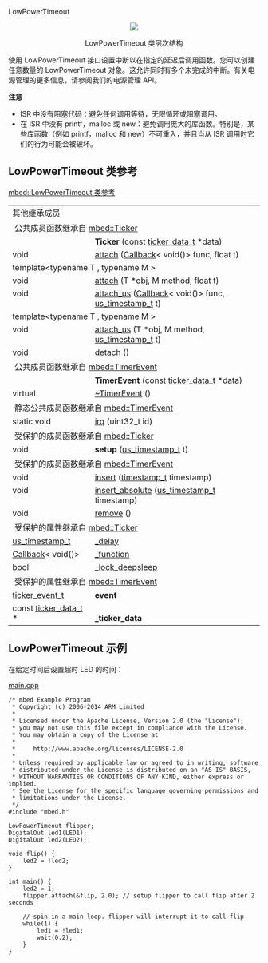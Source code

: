 LowPowerTimeout
<div align=center><img src="https://os.mbed.com/docs/v5.9/mbed-os-api-doxy/classmbed_1_1_interrupt_in.png">

LowPowerTimeout 类层次结构</div>                

使用 LowPowerTimeout 接口设置中断以在指定的延迟后调用函数。您可以创建任意数量的 LowPowerTimeout 对象。这允许同时有多个未完成的中断。有关电源管理的更多信息，请参阅我们的电源管理 API。

**注意**

+ ISR 中没有阻塞代码：避免任何调用等待，无限循环或阻塞调用。
+ 在 ISR 中没有 printf，malloc 或 new：避免调用庞大的库函数。特别是，某些库函数（例如 printf，malloc 和 new）不可重入，并且当从 ISR 调用时它们的行为可能会被破坏。
## LowPowerTimeout 类参考
[mbed::LowPowerTimeout 类参考](http://os.mbed.com/docs/v5.9/mbed-os-api-doxy/classmbed_1_1_low_power_timeout.html)

<table><tbody><tr><td colspan="2">其他继承成员</td>
		</tr><tr><td colspan="2">&nbsp;公共成员函数继承自 <a href="http://os.mbed.com/docs/v5.9/mbed-os-api-doxy/classmbed_1_1_ticker.html" rel="nofollow" target="_blank">mbed::Ticker</a></td>
		</tr><tr><td style="vertical-align:top;"><a id="a631e5575d55463ac52879318adda281f" target="_blank"></a> &nbsp;</td>
			<td style="vertical-align:bottom;"><strong>Ticker</strong> (const <a href="http://os.mbed.com/docs/v5.9/mbed-os-api-doxy/structticker__data__t.html" rel="nofollow" target="_blank">ticker_data_t</a> *data)</td>
		</tr><tr><td style="vertical-align:top;">void&nbsp;</td>
			<td style="vertical-align:bottom;"><a href="http://os.mbed.com/docs/v5.9/mbed-os-api-doxy/classmbed_1_1_ticker.html#af427ceb53b3bdb54acec21cfd8d06db3" rel="nofollow" target="_blank">attach</a> (<a href="http://os.mbed.com/docs/v5.9/mbed-os-api-doxy/classmbed_1_1_callback.html" rel="nofollow" target="_blank">Callback</a>&lt; void()&gt; func, float t)</td>
		</tr><tr><td colspan="2">template&lt;typename T , typename M &gt;</td>
		</tr><tr><td style="vertical-align:top;">void&nbsp;</td>
			<td style="vertical-align:bottom;"><a href="http://os.mbed.com/docs/v5.9/mbed-os-api-doxy/classmbed_1_1_ticker.html#aabdea52998c98ac3b5f001b3e4d7e0c6" rel="nofollow" target="_blank">attach</a> (T *obj, M method, float t)</td>
		</tr><tr><td style="vertical-align:top;">void&nbsp;</td>
			<td style="vertical-align:bottom;"><a href="http://os.mbed.com/docs/v5.9/mbed-os-api-doxy/classmbed_1_1_ticker.html#a1569815754be96a80a592a38353b95e9" rel="nofollow" target="_blank">attach_us</a> (<a href="http://os.mbed.com/docs/v5.9/mbed-os-api-doxy/classmbed_1_1_callback.html" rel="nofollow" target="_blank">Callback</a>&lt; void()&gt; func, <a href="http://os.mbed.com/docs/v5.9/mbed-os-api-doxy/group__hal.html#gafbbb0a24d16addef2bc749c63e2a7f0f" rel="nofollow" target="_blank">us_timestamp_t</a> t)</td>
		</tr><tr><td colspan="2">template&lt;typename T , typename M &gt;</td>
		</tr><tr><td style="vertical-align:top;">void&nbsp;</td>
			<td style="vertical-align:bottom;"><a href="http://os.mbed.com/docs/v5.9/mbed-os-api-doxy/classmbed_1_1_ticker.html#aeb296fef1fea42b35444d0a4f671b74b" rel="nofollow" target="_blank">attach_us</a> (T *obj, M method, <a href="http://os.mbed.com/docs/v5.9/mbed-os-api-doxy/group__hal.html#gafbbb0a24d16addef2bc749c63e2a7f0f" rel="nofollow" target="_blank">us_timestamp_t</a> t)</td>
		</tr><tr><td style="vertical-align:top;">void&nbsp;</td>
			<td style="vertical-align:bottom;"><a href="http://os.mbed.com/docs/v5.9/mbed-os-api-doxy/classmbed_1_1_ticker.html#a07a1e3eae57ba0586ad5680f7efdb3db" rel="nofollow" target="_blank">detach</a> ()</td>
		</tr><tr><td colspan="2">&nbsp;公共成员函数继承自 <a href="http://os.mbed.com/docs/v5.9/mbed-os-api-doxy/classmbed_1_1_timer_event.html" rel="nofollow" target="_blank">mbed::TimerEvent</a></td>
		</tr><tr><td style="vertical-align:top;"><a id="a7040dd69b30324b7220d07ccaca9a538" target="_blank"></a> &nbsp;</td>
			<td style="vertical-align:bottom;"><strong>TimerEvent</strong> (const <a href="http://os.mbed.com/docs/v5.9/mbed-os-api-doxy/structticker__data__t.html" rel="nofollow" target="_blank">ticker_data_t</a> *data)</td>
		</tr><tr><td style="vertical-align:top;">virtual&nbsp;</td>
			<td style="vertical-align:bottom;"><a href="http://os.mbed.com/docs/v5.9/mbed-os-api-doxy/classmbed_1_1_timer_event.html#a54b6f956609dde77a2a8ee9f0ada6213" rel="nofollow" target="_blank">~TimerEvent</a> ()</td>
		</tr><tr><td colspan="2">&nbsp;静态公共成员函数继承自 <a href="http://os.mbed.com/docs/v5.9/mbed-os-api-doxy/classmbed_1_1_timer_event.html" rel="nofollow" target="_blank">mbed::TimerEvent</a></td>
		</tr><tr><td style="vertical-align:top;">static void&nbsp;</td>
			<td style="vertical-align:bottom;"><a href="http://os.mbed.com/docs/v5.9/mbed-os-api-doxy/classmbed_1_1_timer_event.html#a5b37d4b07b725eee820078805577c2db" rel="nofollow" target="_blank">irq</a> (uint32_t id)</td>
		</tr><tr><td colspan="2">&nbsp;受保护的成员函数继承自 <a href="http://os.mbed.com/docs/v5.9/mbed-os-api-doxy/classmbed_1_1_ticker.html" rel="nofollow" target="_blank">mbed::Ticker</a></td>
		</tr><tr><td style="vertical-align:top;"><a id="adb8284c32831bccba05b288ab5906786" target="_blank"></a> void&nbsp;</td>
			<td style="vertical-align:bottom;"><strong>setup</strong> (<a href="http://os.mbed.com/docs/v5.9/mbed-os-api-doxy/group__hal.html#gafbbb0a24d16addef2bc749c63e2a7f0f" rel="nofollow" target="_blank">us_timestamp_t</a> t)</td>
		</tr><tr><td colspan="2">&nbsp;受保护的成员函数继承自 <a href="http://os.mbed.com/docs/v5.9/mbed-os-api-doxy/classmbed_1_1_timer_event.html" rel="nofollow" target="_blank">mbed::TimerEvent</a></td>
		</tr><tr><td style="vertical-align:top;">void&nbsp;</td>
			<td style="vertical-align:bottom;"><a href="http://os.mbed.com/docs/v5.9/mbed-os-api-doxy/classmbed_1_1_timer_event.html#adbc9c36ead585c3880d775ba6f7852ac" rel="nofollow" target="_blank">insert</a> (<a href="http://os.mbed.com/docs/v5.9/mbed-os-api-doxy/group__hal.html#gaf889abd7a487d58af4c374658afc1dd3" rel="nofollow" target="_blank">timestamp_t</a> timestamp)</td>
		</tr><tr><td style="vertical-align:top;">void&nbsp;</td>
			<td style="vertical-align:bottom;"><a href="http://os.mbed.com/docs/v5.9/mbed-os-api-doxy/classmbed_1_1_timer_event.html#a6f98a425f37d96d23aa7155ba4202836" rel="nofollow" target="_blank">insert_absolute</a> (<a href="http://os.mbed.com/docs/v5.9/mbed-os-api-doxy/group__hal.html#gafbbb0a24d16addef2bc749c63e2a7f0f" rel="nofollow" target="_blank">us_timestamp_t</a> timestamp)</td>
		</tr><tr><td style="vertical-align:top;">void&nbsp;</td>
			<td style="vertical-align:bottom;"><a href="http://os.mbed.com/docs/v5.9/mbed-os-api-doxy/classmbed_1_1_timer_event.html#a5b885f43fc22826b0f735a72841dca84" rel="nofollow" target="_blank">remove</a> ()</td>
		</tr><tr><td colspan="2">&nbsp;受保护的属性继承自 <a href="http://os.mbed.com/docs/v5.9/mbed-os-api-doxy/classmbed_1_1_ticker.html" rel="nofollow" target="_blank">mbed::Ticker</a></td>
		</tr><tr><td style="vertical-align:top;"><a href="http://os.mbed.com/docs/v5.9/mbed-os-api-doxy/group__hal.html#gafbbb0a24d16addef2bc749c63e2a7f0f" rel="nofollow" target="_blank">us_timestamp_t</a>&nbsp;</td>
			<td style="vertical-align:bottom;"><a href="http://os.mbed.com/docs/v5.9/mbed-os-api-doxy/classmbed_1_1_ticker.html#abd48d5170bc96db6beac55d8f83d3cc1" rel="nofollow" target="_blank">_delay</a></td>
		</tr><tr><td style="vertical-align:top;"><a href="http://os.mbed.com/docs/v5.9/mbed-os-api-doxy/classmbed_1_1_callback.html" rel="nofollow" target="_blank">Callback</a>&lt; void()&gt;&nbsp;</td>
			<td style="vertical-align:bottom;"><a href="http://os.mbed.com/docs/v5.9/mbed-os-api-doxy/classmbed_1_1_ticker.html#a2fae9dbbc834590c77314b2b6a771fd8" rel="nofollow" target="_blank">_function</a></td>
		</tr><tr><td style="vertical-align:top;">bool&nbsp;</td>
			<td style="vertical-align:bottom;"><a href="http://os.mbed.com/docs/v5.9/mbed-os-api-doxy/classmbed_1_1_ticker.html#aa108404e9f466a04e0447048a1611389" rel="nofollow" target="_blank">_lock_deepsleep</a></td>
		</tr><tr><td colspan="2">&nbsp;受保护的属性继承自 <a href="http://os.mbed.com/docs/v5.9/mbed-os-api-doxy/classmbed_1_1_timer_event.html" rel="nofollow" target="_blank">mbed::TimerEvent</a></td>
		</tr><tr><td style="vertical-align:top;"><a id="a80ea97a2c88250aa898f4adda12a9228" target="_blank"></a> <a href="http://os.mbed.com/docs/v5.9/mbed-os-api-doxy/group__hal.html#ga09bb9e24187801076cb6bdd965e563fb" rel="nofollow" target="_blank">ticker_event_t</a>&nbsp;</td>
			<td style="vertical-align:bottom;"><strong>event</strong></td>
		</tr><tr><td style="vertical-align:top;"><a id="acc2c35b1cf2900aa08357b1a2a64db02" target="_blank"></a> const <a href="http://os.mbed.com/docs/v5.9/mbed-os-api-doxy/structticker__data__t.html" rel="nofollow" target="_blank">ticker_data_t</a> *&nbsp;</td>
			<td style="vertical-align:bottom;"><strong>_ticker_data</strong></td>
		</tr></tbody></table>

## LowPowerTimeout 示例
在给定时间后设置超时 LED 的时间：

[main.cpp](https://os.mbed.com/teams/mbed_example/code/LowPowerTimeout-example/file/28699dc8770e/main.cpp)      
```
/* mbed Example Program
 * Copyright (c) 2006-2014 ARM Limited
 *
 * Licensed under the Apache License, Version 2.0 (the "License");
 * you may not use this file except in compliance with the License.
 * You may obtain a copy of the License at
 *
 *     http://www.apache.org/licenses/LICENSE-2.0
 *
 * Unless required by applicable law or agreed to in writing, software
 * distributed under the License is distributed on an "AS IS" BASIS,
 * WITHOUT WARRANTIES OR CONDITIONS OF ANY KIND, either express or implied.
 * See the License for the specific language governing permissions and
 * limitations under the License.
 */
#include "mbed.h"
 
LowPowerTimeout flipper;
DigitalOut led1(LED1);
DigitalOut led2(LED2);
 
void flip() {
    led2 = !led2;
}
 
int main() {
    led2 = 1;
    flipper.attach(&flip, 2.0); // setup flipper to call flip after 2 seconds
 
    // spin in a main loop. flipper will interrupt it to call flip
    while(1) {
        led1 = !led1;
        wait(0.2);
    }
}
```